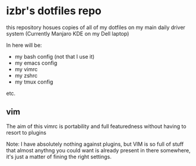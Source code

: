 # izbr's dotfiles repo

this repository hosues copies of all of my dotfiles on my main daily driver system (Currently Manjaro KDE on my Dell laptop)

In here will be:

* my bash config (not that I use it)
* my emacs config
* my vimrc
* my zshrc
* my tmux config

etc.

## vim

The aim of this vimrc is portability and full featuredness without having to resort to plugins

Note: I have absolutely nothing against plugins, but VIM is so full of stuff that almost anythng you could want is already present in there somewhere, it's just a matter of fining the right settings.
